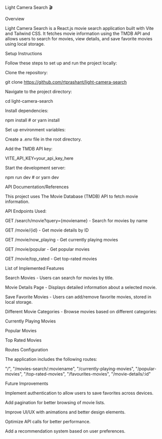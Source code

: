 Light Camera Search 🎬

Overview

Light Camera Search is a React.js movie search application built with Vite and Tailwind CSS. It fetches movie information using the TMDB API and allows users to search for movies, view details, and save favorite movies using local storage.

Setup Instructions

Follow these steps to set up and run the project locally:

Clone the repository:

git clone https://github.com/rtprashant/light-camera-search

Navigate to the project directory:

cd light-camera-search

Install dependencies:

npm install  # or yarn install

Set up environment variables:

Create a .env file in the root directory.

Add the TMDB API key:

VITE_API_KEY=your_api_key_here

Start the development server:

npm run dev  # or yarn dev

API Documentation/References

This project uses The Movie Database (TMDB) API to fetch movie information.

API Endpoints Used:

GET /search/movie?query={moviename} - Search for movies by name

GET /movie/{id} - Get movie details by ID

GET /movie/now_playing - Get currently playing movies

GET /movie/popular - Get popular movies

GET /movie/top_rated - Get top-rated movies

List of Implemented Features

Search Movies - Users can search for movies by title.

Movie Details Page - Displays detailed information about a selected movie.

Save Favorite Movies - Users can add/remove favorite movies, stored in local storage.

Different Movie Categories - Browse movies based on different categories:

Currently Playing Movies

Popular Movies

Top Rated Movies


Routes Configuration

The application includes the following routes:


"/",
"/movies-search/:moviename",
"/currently-playing-movies",
"/popular-movies",
"/top-rated-movies",
"/favourites-movies",
"/movie-details/:id"  


Future Improvements

Implement authentication to allow users to save favorites across devices.

Add pagination for better browsing of movie lists.

Improve UI/UX with animations and better design elements.

Optimize API calls for better performance.

Add a recommendation system based on user preferences.